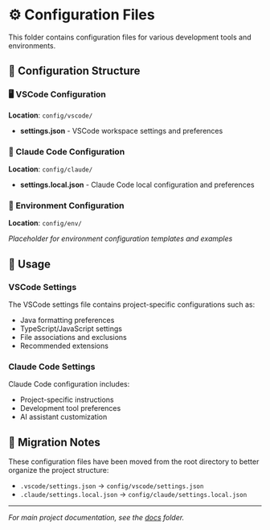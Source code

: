 # ⚙️ Configuration Files

This folder contains configuration files for various development tools and environments.

## 📂 Configuration Structure

### 🖥️ VSCode Configuration
**Location**: `config/vscode/`

- **settings.json** - VSCode workspace settings and preferences

### 🤖 Claude Code Configuration
**Location**: `config/claude/`

- **settings.local.json** - Claude Code local configuration and preferences

### 🔧 Environment Configuration
**Location**: `config/env/`

*Placeholder for environment configuration templates and examples*

## 📝 Usage

### VSCode Settings
The VSCode settings file contains project-specific configurations such as:
- Java formatting preferences
- TypeScript/JavaScript settings
- File associations and exclusions
- Recommended extensions

### Claude Code Settings
Claude Code configuration includes:
- Project-specific instructions
- Development tool preferences
- AI assistant customization

## 🔄 Migration Notes

These configuration files have been moved from the root directory to better organize the project structure:

- `.vscode/settings.json` → `config/vscode/settings.json`
- `.claude/settings.local.json` → `config/claude/settings.local.json`

---

*For main project documentation, see the [docs](../docs/) folder.*